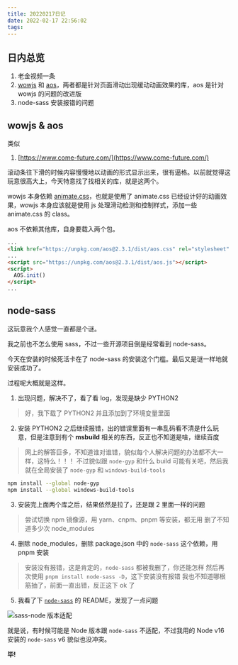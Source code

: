 ```yaml
---
title: 20220217日记
date: 2022-02-17 22:56:02
tags:
---
```


## 日内总览

1. 老金视频一条
1. [wowjs](https://wowjs.uk/) 和 [aos](https://michalsnik.github.io/aos/)，两者都是针对页面滑动出现缓动动画效果的库，aos 是针对 wowjs 的问题的改进版
1. node-sass 安装报错的问题

## wowjs & aos

类似

1. [https://www.come-future.com/](https://www.come-future.com/)

滚动条往下滑的时候内容慢慢地以动画的形式显示出来，很有逼格。以前就觉得这玩意很高大上，今天特意找了找相关的库，就是这两个。

wowjs 本身依赖 [animate.css](https://animate.style/)，也就是使用了 animate.css 已经设计好的动画效果，wowjs 本身应该就是使用 js 处理滑动检测和控制样式，添加一些 animate.css 的 class。

aos 不依赖其他库，自身要载入两个包。

```html
...
<link href="https://unpkg.com/aos@2.3.1/dist/aos.css" rel="stylesheet" />
...
<script src="https://unpkg.com/aos@2.3.1/dist/aos.js"></script>
<script>
  AOS.init()
</script>
...
```

## node-sass

这玩意我个人感觉一直都是个谜。

我之前也不怎么使用 sass，不过一些开源项目倒是经常看到 node-sass。

今天在安装的时候死活卡在了 node-sass 的安装这个门槛。最后又是谜一样地就安装成功了。

过程呢大概就是这样。

1. 出现问题，解决不了，看了看 log，发现是缺少 PYTHON2

> 好，我下载了 PYTHON2 并且添加到了环境变量里面

2. 安装 PYTHON2 之后继续报错，出的错误里面有一串乱码看不清是什么玩意，但是注意到有个 **msbuild** 相关的东西，反正也不知道是啥，继续百度

> 网上的解答巨多，不知道谁对谁错，貌似每个人解决问题的办法都不大一样，这特么！！！
> 不过貌似跟 `node-gyp` 和什么 build 可能有关吧，然后我就在全局安装了 `node-gyp` 和 `windows-build-tools`

```bash
npm install --global node-gyp
npm install --global windows-build-tools
```

3. 安装完上面两个库之后，结果依然是拉了，还是跟 2 里面一样的问题

> 尝试切换 npm 镜像源，用 yarn、cnpm、pnpm 等安装，都无用
> 删了不知道多少次 node_modules

4. 删除 node_modules，删除 package.json 中的 `node-sass` 这个依赖，用 pnpm 安装

> 安装没有报错，这是肯定的，`node-sass` 都被我删了，你还能怎样
> 然后再次使用 `pnpm install node-sass -D`，这下安装没有报错
> 我也不知道哪根筋抽了，前面一直出错，反正这下 ok 了

5. 我看了下 [`node-sass`](https://github.com/sass/node-sass) 的 README，发现了一点问题

![sass-node 版本适配](https://qiniu1.lxfriday.xyz/blog/f701ff71-92a9-8e9d-5d79-3da4c270ecb9.png)

就是说，有时候可能是 Node 版本跟 `node-sass` 不适配，不过我用的 Node v16 安装的 `node-sass` v6 貌似也没冲突。


**毕!**

